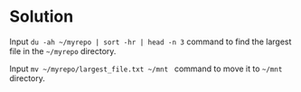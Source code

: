 # Solution

Input `du -ah ~/myrepo | sort -hr | head -n 3`  command to find the largest file in the `~/myrepo` directory.

Input `mv ~/myrepo/largest_file.txt ~/mnt `  command to move it to `~/mnt` directory.

